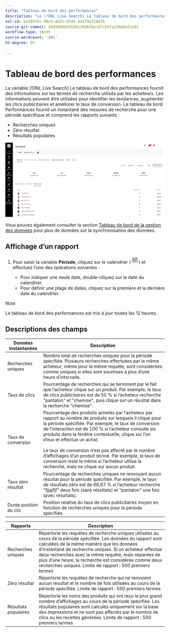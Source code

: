 ```yaml
---
title: "Tableau de bord des performances"
description: "Le [!DNL Live Search] Le tableau de bord des performances fournit des informations sur les termes de recherche que les acheteurs utilisent."
exl-id: ee2053fc-98c5-4d2c-9345-4d1f9a3180fb
source-git-commit: d9d9506b2555bc30d6fbec67c65fa220d9a51e91
workflow-type: tm+mt
source-wordcount: '481'
ht-degree: 0%

---
```


# Tableau de bord des performances

La variable [!DNL Live Search] Le tableau de bord des performances fournit des informations sur les termes de recherche utilisés par les acheteurs. Les informations peuvent être utilisées pour identifier les tendances, augmenter les clics publicitaires et améliorer le taux de conversion. Le tableau de bord Performances fournit un instantané des mesures de recherche pour une période spécifique et comprend les rapports suivants :

* Recherches uniques
* Zéro résultat
* Résultats populaires

![Performances](assets/performance-unique-searches.png)

Vous pouvez également consulter la section [Tableau de bord de la gestion des données](https://experienceleague.adobe.com/docs/commerce-admin/systems/data-transfer/data-dashboard.html) pour plus de données sur la synchronisation des données.

## Affichage d’un rapport

1. Pour saisir la variable **Période**, cliquez sur le calendrier (![Calendrier](assets/btn-calendar.png)) et effectuez l’une des opérations suivantes :

   * Pour indiquer une seule date, double-cliquez sur la date du calendrier.
   * Pour définir une plage de dates, cliquez sur la première et la dernière date du calendrier.

>[!NOTE]
>
>Le tableau de bord des performances est mis à jour toutes les 12 heures.

## Descriptions des champs

| Données instantanées | Description |
|--- |--- |
| Recherches uniques | Nombre total de recherches uniques pour la période spécifiée. Plusieurs recherches effectuées par le même acheteur, même pour la même requête, sont considérées comme uniques si elles sont soumises à plus d’une heure d’intervalle. |
| Taux de clics | Pourcentage de recherches qui se terminent par le fait que l’acheteur clique sur un produit. Par exemple, le taux de clics publicitaires est de 50 % si l’acheteur recherche &quot;pantalon&quot; et &quot;chemise&quot;, puis clique sur un résultat dans la recherche &quot;chemise&quot;. |
| Taux de conversion | Pourcentage des produits achetés par l’acheteur par rapport au nombre de produits sur lesquels il clique pour la période spécifiée. Par exemple, le taux de conversion de l’interaction est de 100 % si l’acheteur consulte six produits dans la fenêtre contextuelle, clique sur l’un d’eux et effectue un achat. <br /><br />Le taux de conversion n’est pas affecté par le nombre d’affichages d’un produit donné. Par exemple, le taux de conversion reste le même si l’acheteur utilise la recherche, mais ne clique sur aucun produit. |
| Taux zéro résultat | Pourcentage de recherches uniques ne renvoyant aucun résultat pour la période spécifiée. Par exemple, le taux de résultats zéro est de 66,67 % si l’acheteur recherche &quot;fjjajfjf&quot; deux fois (sans résultats) et &quot;pantalon&quot; une fois (avec résultats). |
| Durée position du clic | Position relative du taux de clics publicitaires moyen en fonction de recherches uniques pour la période spécifiée. |

| Rapports | Description |
|--- |--- |
| Recherches uniques | Répertorie les requêtes de recherche uniques utilisées au cours de la période spécifiée. Les données du rapport sont calculées de la même manière que les données d’instantané de recherche uniques. Si un acheteur effectue deux recherches avec la même requête, mais séparées de plus d’une heure, la recherche est considérée comme deux recherches uniques. Limite de rapport : 500 premiers termes |
| Zéro résultat | Répertorie les requêtes de recherche qui ne renvoient aucun résultat et le nombre de fois utilisées au cours de la période spécifiée. Limite de rapport : 500 premiers termes |
| Résultats populaires | Répertorie les noms des produits qui ont reçu le plus grand nombre d’affichages au cours de la période spécifiée. Les résultats populaires sont calculés uniquement sur la base des impressions et ne sont pas affectés par le nombre de clics ou les recettes générées. Limite de rapport : 500 premiers termes |

